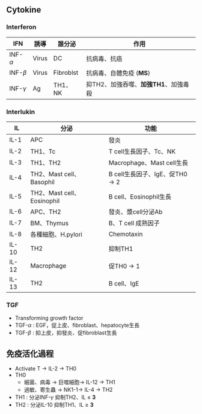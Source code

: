 ## Cytokine
### Interferon
| IFN       | 誘導  | 誰分泌          | 作用                     |
|-----------|-------|-----------------|--------------------------|
| INF-$\alpha$ | Virus | DC    | 抗病毒、抗癌              |
| INF-$\beta$  | Virus | Fibroblst | 抗病毒、自體免疫 (**MS**)|
| INF-$\gamma$ | Ag    | TH1、NK         | 抑TH2、加強吞噬、**加強TH1**、加強毒殺 |
### Interlukin
| IL    | 分泌                       | 功能                          |
|-------|----------------------------|-------------------------------|
| IL-1  | APC                        | 發炎                          |
| IL-2  | TH1、Tc                    | T cell生長因子、Tc、NK      |
| IL-3  | TH1、TH2                   | Macrophage、Mast cell生長     |
| IL-4  | TH2、Mast cell、Basophil   | B cell生長因子、IgE、促TH0 -> 2 |
| IL-5  | TH2、Mast cell、Eosinophil | B cell、Eosinophil生長        |
| IL-6  | APC、TH2                   | 發炎、漿cell分泌Ab            |
| IL-7  | BM、Thymus                 | B、T cell 成熟因子             |
| IL-8  | 各種細胞、H.pylori         | Chemotaxin                    |
| IL-10 | TH2                        | 抑制TH1                       |
| IL-12 | Macrophage                 | 促TH0 -> 1                      |
| IL-13 | TH2                        | B cell、IgE                   |
### TGF
- Transforming growth factor
- TGF-$\alpha$ : EGF，促上皮、fibroblast、hepatocyte生長
- TGF-$\beta$ : 抑上皮，抑發炎、促fibroblast生長
## 免疫活化過程
- Activate T -> IL-2 -> TH0
- TH0
	- 細菌、病毒 -> 巨噬細胞-> IL-12 -> TH1
	- 過敏、寄生蟲 -> NK1-1-> IL-4  -> TH2
- TH1 : 分泌INF-$\gamma$ 抑制TH2、IL $\leq$ **3**
- TH2 : 分泌IL-10 抑制TH1、IL $\geq$ **3**